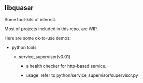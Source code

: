 libquasar 
------------

Some tool-kits of interest.

Most of projects included in this repo. are WIP.

Here are some ok-to-use demos:

* python tools
    
    * service_supervisor(v0.01)
      
      -  a health checker for http-based service.
      
      -  usage: refer to python/service_supervisor/supervisor.py

